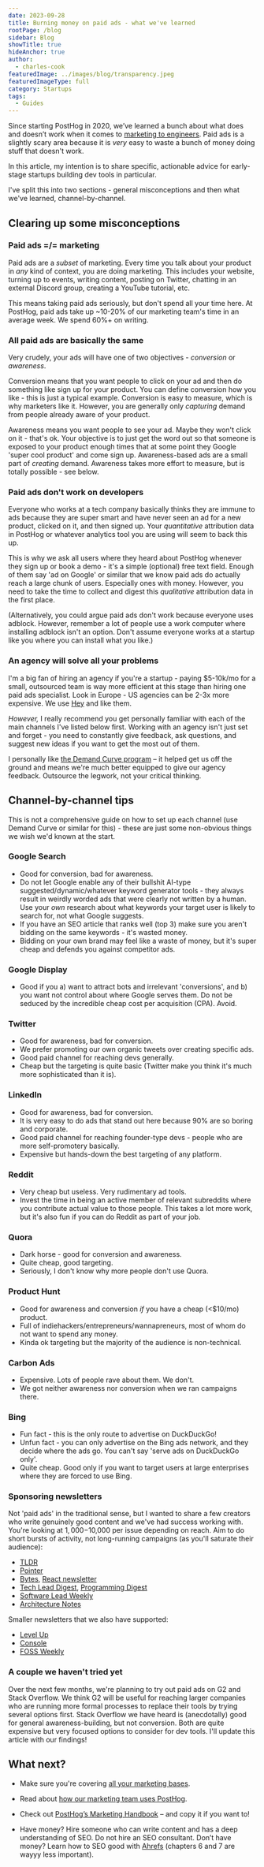 ```yaml
---
date: 2023-09-28
title: Burning money on paid ads - what we've learned
rootPage: /blog
sidebar: Blog
showTitle: true
hideAnchor: true
author:
  - charles-cook
featuredImage: ../images/blog/transparency.jpeg
featuredImageType: full
category: Startups
tags:
  - Guides
---
```


Since starting PostHog in 2020, we’ve learned a bunch about what does and doesn’t work when it comes to [marketing to engineers](/dev-marketing-for-startups). Paid ads is a slightly scary area because it is _very_ easy to waste a bunch of money doing stuff that doesn't work. 

In this article, my intention is to share specific, actionable advice for early-stage startups building dev tools in particular. 

I've split this into two sections - general misconceptions and then what we've learned, channel-by-channel. 

## Clearing up some misconceptions

### Paid ads =/= marketing

Paid ads are a _subset_ of marketing. Every time you talk about your product in _any_ kind of context, you are doing marketing. This includes your website, turning up to events, writing content, posting on Twitter, chatting in an external Discord group, creating a YouTube tutorial, etc.

This means taking paid ads seriously, but don't spend all your time here. At PostHog, paid ads take up ~10-20% of our marketing team's time in an average week. We spend 60%+ on writing. 

### All paid ads are basically the same

Very crudely, your ads will have one of two objectives - _conversion_ or _awareness_. 

Conversion means that you want people to click on your ad and then do something like sign up for your product. You can define conversion how you like - this is just a typical example. Conversion is easy to measure, which is why marketers like it. However, you are generally only _capturing_ demand from people already aware of your product. 

Awareness means you want people to see your ad. Maybe they won't click on it - that's ok. Your objective is to just get the word out so that someone is exposed to your product enough times that at some point they Google 'super cool product' and come sign up. Awareness-based ads are a small part of _creating_ demand. Awareness takes more effort to measure, but is totally possible - see below.  

### Paid ads don't work on developers

Everyone who works at a tech company basically thinks they are immune to ads because they are super smart and have never seen an ad for a new product, clicked on it, and then signed up. Your _quantitative_ attribution data in PostHog or whatever analytics tool you are using will seem to back this up. 

This is why we ask all users where they heard about PostHog whenever they sign up or book a demo - it's a simple (optional) free text field. Enough of them say 'ad on Google' or similar that we know paid ads do actually reach a large chunk of users. Especially ones with money. However, you need to take the time to collect and digest this _qualitative_ attribution data in the first place. 

(Alternatively, you could argue paid ads don't work because everyone uses adblock. However, remember a lot of people use a work computer where installing adblock isn't an option. Don't assume everyone works at a startup like you where you can install what you like.)

### An agency will solve all your problems

I'm a big fan of hiring an agency if you're a startup - paying $5-10k/mo for a small, outsourced team is way more efficient at this stage than hiring one paid ads specialist. Look in Europe - US agencies can be 2-3x more expensive. We use [Hey](https://www.heydigital.co/) and like them. 

_However,_ I really recommend you get personally familiar with each of the main channels I've listed below first. Working with an agency isn't just set and forget - you need to constantly give feedback, ask questions, and suggest new ideas if you want to get the most out of them. 

I personally like [the Demand Curve program](https://www.demandcurve.com/growth-program) – it helped get us off the ground and means we're much better equipped to give our agency feedback. Outsource the legwork, not your critical thinking. 

## Channel-by-channel tips

This is not a comprehensive guide on how to set up each channel (use Demand Curve or similar for this) - these are just some non-obvious things we wish we'd known at the start. 

### Google Search

- Good for conversion, bad for awareness.
- Do not let Google enable any of their bullshit AI-type suggested/dynamic/whatever keyword generator tools - they always result in weirdly worded ads that were clearly not written by a human. Use your _own_ research about what keywords your target user is likely to search for, not what Google suggests. 
- If you have an SEO article that ranks well (top 3) make sure you aren't bidding on the same keywords - it's wasted money.
- Bidding on your own brand may feel like a waste of money, but it's super cheap and defends you against competitor ads. 

### Google Display

- Good if you a) want to attract bots and irrelevant 'conversions', and b) you want not control about where Google serves them. Do not be seduced by the incredible cheap cost per acquisition (CPA). Avoid. 

### Twitter

- Good for awareness, bad for conversion.
- We prefer promoting our own organic tweets over creating specific ads.
- Good paid channel for reaching devs generally.
- Cheap but the targeting is quite basic (Twitter make you think it's much more sophisticated than it is). 

### LinkedIn

- Good for awareness, bad for conversion.
- It is very easy to do ads that stand out here because 90% are so boring and corporate.
- Good paid channel for reaching founder-type devs - people who are more self-promotery basically.
- Expensive but hands-down the best targeting of any platform. 

### Reddit

- Very cheap but useless. Very rudimentary ad tools.
- Invest the time in being an active member of relevant subreddits where you contribute actual value to those people. This takes a lot more work, but it's also fun if you can do Reddit as part of your job. 

### Quora

- Dark horse - good for conversion and awareness.
- Quite cheap, good targeting.
- Seriously, I don't know why more people don't use Quora. 

### Product Hunt

- Good for awareness and conversion _if_ you have a cheap (<$10/mo) product.
- Full of indiehackers/entrepreneurs/wannapreneurs, most of whom do not want to spend any money.
- Kinda ok targeting but the majority of the audience is non-technical. 

### Carbon Ads

- Expensive. Lots of people rave about them. We don't.
- We got neither awareness nor conversion when we ran campaigns there.

### Bing

- Fun fact - this is the only route to advertise on DuckDuckGo!
- Unfun fact - you can only advertise on the Bing ads network, and they decide where the ads go. You can't say 'serve ads on DuckDuckGo only'.
- Quite cheap. Good only if you want to target users at large enterprises where they are forced to use Bing. 

### Sponsoring newsletters

Not 'paid ads' in the traditional sense, but I wanted to share a few creators who write genuinely good content and we've had success working with. You're looking at $1,000-$10,000 per issue depending on reach. Aim to do short bursts of activity, not long-running campaigns (as you'll saturate their audience):

- [TLDR](https://tldr.tech/)
- [Pointer](https://www.pointer.io/)
- [Bytes](https://bytes.dev/), [React newsletter](https://reactnewsletter.com/)
- [Tech Lead Digest](https://techleaddigest.net/), [Programming Digest](https://programmingdigest.net/)
- [Software Lead Weekly](https://softwareleadweekly.com/)
- [Architecture Notes](https://architecturenotes.co/)

Smaller newsletters that we also have supported:

- [Level Up](https://levelup.patkua.com/)
- [Console](https://console.dev/)
- [FOSS Weekly](https://fossweekly.beehiiv.com/)

### A couple we haven't tried yet

Over the next few months, we're planning to try out paid ads on G2 and Stack Overflow. We think G2 will be useful for reaching larger companies who are running more formal processes to replace their tools by trying several options first. Stack Overflow we have heard is (anecdotally) good for general awareness-building, but not conversion. Both are quite expensive but very focused options to consider for dev tools. I'll update this article with our findings!

## What next?

- Make sure you're covering [all your marketing bases](/blog/dev-marketing-for-startups).

- Read about [how our marketing team uses PostHog](/blog/posthog-marketing).

- Check out [PostHog’s Marketing Handbook](/handbook/growth/marketing) – and copy it if you want to!

- Have money? Hire someone who can write content and has a deep understanding of SEO. Do not hire an SEO consultant. Don’t have money? Learn how to SEO good with [Ahrefs](https://ahrefs.com/seo) (chapters 6 and 7 are wayyy less important).
